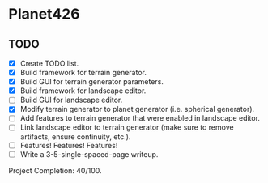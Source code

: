 # Planet426

## TODO
- [x] Create TODO list.
- [x] Build framework for terrain generator.
- [x] Build GUI for terrain generator parameters.
- [x] Build framework for landscape editor.
- [ ] Build GUI for landscape editor.
- [x] Modify terrain generator to planet generator (i.e. spherical generator).
- [ ] Add features to terrain generator that were enabled in landscape editor.
- [ ] Link landscape editor to terrain generator (make sure to remove artifacts, ensure continuity, etc.).
- [ ] Features! Features! Features!
- [ ] Write a 3-5-single-spaced-page writeup.

Project Completion: 40/100.
